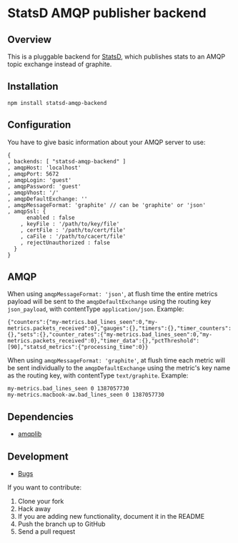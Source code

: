 # StatsD AMQP publisher backend

## Overview

This is a pluggable backend for [StatsD](https://github.com/etsy/statsd), which
publishes stats to an AMQP topic exchange instead of graphite.

## Installation

    npm install statsd-amqp-backend

## Configuration

You have to give basic information about your AMQP server to use:

```
{
, backends: [ "statsd-amqp-backend" ]
, amqpHost: 'localhost'
, amqpPort: 5672
, amqpLogin: 'guest'
, amqpPassword: 'guest'
, amqpVhost: '/'
, amqpDefaultExchange: ''
, amqpMessageFormat: 'graphite' // can be 'graphite' or 'json'
, amqpSsl: {
      enabled : false
    , keyFile : '/path/to/key/file'
    , certFile : '/path/to/cert/file'
    , caFile : '/path/to/cacert/file'
    , rejectUnauthorized : false
  }
}
```

## AMQP

When using `amqpMessageFormat: 'json'`, at flush time the entire metrics payload 
will be sent to the `amqpDefaultExchange` using the routing key `json_payload`, 
with contentType `application/json`.
Example:

```
{"counters":{"my-metrics.bad_lines_seen":0,"my-metrics.packets_received":0},"gauges":{},"timers":{},"timer_counters":{},"sets":{},"counter_rates":{"my-metrics.bad_lines_seen":0,"my-metrics.packets_received":0},"timer_data":{},"pctThreshold":[90],"statsd_metrics":{"processing_time":0}}
```

When using `amqpMessageFormat: 'graphite'`, at flush time each metric will be sent
individually to the `amqpDefaultExchange` using the metric's key name as the routing key, 
with contentType `text/graphite`.
Example:

```
my-metrics.bad_lines_seen 0 1387057730
my-metrics.macbook-aw.bad_lines_seen 0 1387057730
```

## Dependencies
- [amqplib](https://github.com/squaremo/amqp.node)

## Development
- [Bugs](https://github.com/mrtazz/statsd-amqp-backend/issues)

If you want to contribute:

1. Clone your fork
2. Hack away
3. If you are adding new functionality, document it in the README
4. Push the branch up to GitHub
5. Send a pull request
